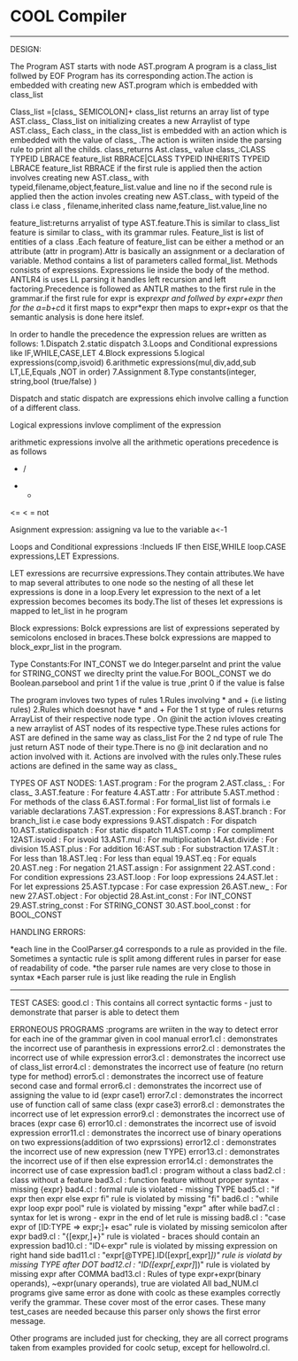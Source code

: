 # COOL Compiler #

---------------------------------------------------------------------------------------
DESIGN:

The Program AST starts with node AST.program A program is a class_list follwed by EOF
Program has its corresponding action.The action is embedded with creating new AST.program which is embedded with class_list

Class_list =[class_ SEMICOLON]+
class_list returns an array list of type AST.class_
Class_list on initializing creates a new Arraylist of type AST.class_
Each class_ in the class_list is embedded with an action which is embedded with the value of class_ .The action is wriiten inside the parsing rule to print all the childs.
class_returns Ast.class_ value
class_:CLASS TYPEID LBRACE feature_list RBRACE|CLASS TYPEID INHERITS TYPEID LBRACE feature_list RBRACE
if the first rule is applied then the action involves creating new AST.class_ with typeid,filename,object,feature_list.value and line no
if the second rule is applied then the action involes creating new AST.class_ with typeid of the class i.e class , filename,inherited class name,feature_list.value,line no

feature_list:returns arryalist of type AST.feature.This is similar to class_list
feature is similar to class_ with its grammar rules.
Feature_list is list of entities of a class .Each feature of feature_list can be either a method or an attribute (attr in program).Attr is basically an assignment or a declaration of variable.
Method contains a list of parameters called formal_list.
Methods consists of expressions. Expressions lie inside the body of the method.
ANTLR4 is uses LL parsing it handles left recursion and left factoring.Precedence is followed as ANTLR mathes to the first rule in the grammar.if the first rule for expr is expr*expr and follwed by expr+expr then for the a=b+c*d it first maps to expr*expr then maps to expr+expr os that the semantic analysis is done here itslef.

In order to handle the precedence the expression relues are written as follows:
1.Dispatch
2.static dispatch
3.Loops and Conditional expressions like IF,WHILE,CASE,LET
4.Block expressions
5.logical expressions(comp,isvoid)
6.arithmetic expressions(mul,div,add,sub LT,LE,Equals ,NOT in order)
7.Assignment
8.Type constants(integer, string,bool (true/false) )

Dispatch and static dispatch are expressions ehich involve calling a function of a different class.

Logical expressions invlove compliment of the expression

arithmetic expressions involve all the arithmetic operations precedence is as follows
* /
+ -
<= < =
not

Asignment expression: assigning va lue to the variable a<-1

Loops and Conditional expressions :Inclueds IF then ElSE,WHILE loop.CASE expressions,LET Expressions.

LET exressions are recurrsive expressions.They contain attributes.We have to map several attributes to one node so the nesting of all these let expressions is done in a loop.Every let expression to the next of a let expression becomes becomes its body.The list of theses let expressions is mapped to let_list in he program

Block expressions: Bolck expressions are list of expressions seperated by semicolons enclosed in braces.These bolck expressions are mapped to block_expr_list in the program.

Type Constants:For INT_CONST we do Integer.parseInt and print the value for STRING_CONST we direclty print the value.For BOOL_CONST we do Boolean.parsebool and print 1 if the value is true ,print 0 if the value is false

The program invloves two types of rules 
1.Rules involving * and + (i.e listing rules)
2.Rules which doesnot have * and +
For the 1 st type of rules returns ArrayList of their respective node type . On @init the action ivloves creating a new arraylist of AST nodes of its respective type.These rules actions for AST are defined in the same way as class_list
For the 2 nd type of rule The just return AST node of their type.There is no @ init declaration and no action involved with it.  Actions are involved with the rules only.These rules actions are defined in the same way as class_

TYPES OF AST NODES:
1.AST.program          : For the program
2.AST.class_           : For class_
3.AST.feature          : For feature
4.AST.attr             : For attribute
5.AST.method           : For methods of the class
6.AST.formal           : For formal_list list of formals i.e variable declarations
7.AST.expression       : For expressions
8.AST.branch           : For branch_list i.e case body  expressions
9.AST.dispatch         : For dispatch
10.AST.staticdispatch  : For static dispatch
11.AST.comp	       : For compliment
12AST.isvoid	       : For isvoid
13.AST.mul             : For multiplication
14.Ast.divide          : For division
15.AST.plus            : For addition
16:AST.sub             : For substraction
17.AST.lt              : For less than
18.AST.leq             : For less than equal
19.AST.eq              : For equals
20.AST.neg             : For negation
21.AST.assign          : For assignment
22.AST.cond            : For condition expressions
23.AST.loop            : For loop expressions
24.AST.let             : For let expressions
25.AST.typcase         : For case expression
26.AST.new_            : For new
27.AST.object          : For objectid
28.Ast.int_const       : For INT_CONST
29.AST.string_const    : For STRING_CONST
30.AST.bool_const      : for BOOL_CONST

HANDLING ERRORS:

*each line in the CoolParser.g4 corresponds to a rule as provided in the file. Sometimes a syntactic rule is split among different rules in parser for ease of readability of code.
*the parser rule names are very close to those in syntax
*Each parser rule is just like reading the rule in English

----------------------------------------------------------------
TEST CASES:
good.cl : This contains all correct syntactic forms - just to demonstrate that parser is able to detect them

ERRONEOUS PROGRAMS :programs are wriiten in the way to detect error for each ine of the grammar given in cool manual
error1.cl : demonstrates the incorrect use of  paranthesis in expressions
error2.cl : demonstrates the incorrect use of while expression
error3.cl : demonstrates the incorrect use of class_list 
error4.cl : demonstrates the incorrect use of feature (no return type for method)
error5.cl : demonstrates the incorrect use of feature second case and formal
error6.cl : demonstrates the incorrect use of assigning the value to id (expr case1)
error7.cl : demonstrates the incorrect use of function call of same class (expr case3)
error8.cl : demonstrates the incorrect use of let expression
error9.cl : demonstrates the incorrect use of braces (expr case 6)
error10.cl : demonstrates the incorrect use of isvoid expression
error11.cl : demonstrates the incorrect use of binary operations on two expressions(addition of two exprssions)
error12.cl : demonstrates the incorrect use of new expression (new TYPE)
error13.cl : demonstrates the incorrect use of if then else expression
error14.cl : demonstrates the incorrect use of case expression
bad1.cl  : program without a class
bad2.cl  : class without a feature
bad3.cl  : function feature without proper syntax - missing {expr} 
bad4.cl  : formal rule is violated - missing TYPE
bad5.cl  : "if expr then expr else expr fi" rule is violated by missing "fi"
bad6.cl  : "while expr loop expr pool" rule is violated by missing "expr" after while
bad7.cl  : syntax for let is wrong - expr in the end of let rule is missing
bad8.cl  : "case expr of [ID:TYPE => expr;]+ esac" rule is violated by missing semicolon after expr
bad9.cl  : "{[expr,]+}" rule is violated - braces should contain an expression
bad10.cl : "ID<-expr" rule is violated by missing expression on right hand side
bad11.cl : "expr[@TYPE].ID([expr[,expr]*])" rule is violatd by missing TYPE after DOT
bad12.cl : "ID([expr[,expr]*])" rule is violated by missing expr after COMMA
bad13.cl : Rules of type expr+expr(binary operands), ~expr(unary operands), true are violated
All bad_NUM.cl programs give same error as done with coolc as these examples correctly verify the grammar. These cover most of the error cases. These many test_cases are needed because this parser only shows the first error message. 

Other programs are included just for checking, they are all correct programs taken from examples provided for coolc setup, except for hellowolrd.cl.



